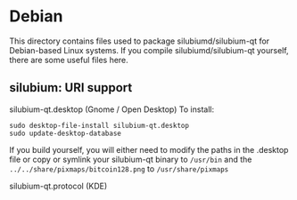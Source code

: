 
Debian
====================
This directory contains files used to package silubiumd/silubium-qt
for Debian-based Linux systems. If you compile silubiumd/silubium-qt yourself, there are some useful files here.

## silubium: URI support ##


silubium-qt.desktop  (Gnome / Open Desktop)
To install:

	sudo desktop-file-install silubium-qt.desktop
	sudo update-desktop-database

If you build yourself, you will either need to modify the paths in
the .desktop file or copy or symlink your silubium-qt binary to `/usr/bin`
and the `../../share/pixmaps/bitcoin128.png` to `/usr/share/pixmaps`

silubium-qt.protocol (KDE)

